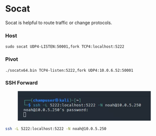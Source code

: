 # Socat

Socat is helpful to route traffic or change protocols.

### Host

```
sudo socat UDP4-LISTEN:50001,fork TCP4:localhost:5222
```

### Pivot

```
./socatx64.bin TCP4-listen:5222,fork UDP4:10.0.6.52:50001
```

### SSH Forward

<figure><img src="../.gitbook/assets/image (1) (2).png" alt=""><figcaption></figcaption></figure>

```bash
ssh -L 5222:localhost:5222 -N noah@10.0.5.250
```
